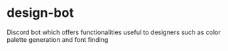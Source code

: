 # design-bot
Discord bot which offers functionalities useful to designers such as color palette generation and font finding
